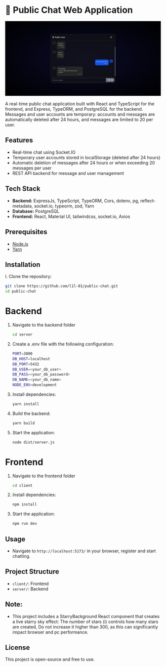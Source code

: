 # 📝 Public Chat Web Application

![Project Screenshot](./Screenshot.png)

A real-time public chat application built with React and TypeScript for the frontend, and Express, TypeORM, and PostgreSQL for the backend. Messages and user accounts are temporary: accounts and messages are automatically deleted after 24 hours, and messages are limited to 20 per user.

## Features
- Real-time chat using Socket.IO
- Temporary user accounts stored in localStorage (deleted after 24 hours)
- Automatic deletion of messages after 24 hours or when exceeding 20 messages per user
- REST API backend for message and user management

## Tech Stack
- **Backend:** ExpressJs, TypeScript, TypeORM, Cors, dotenv, pg, reflect-metadata, socket.io, typeorm, zod, Yarn
- **Database:** PostgreSQL
- **Frontend:** React, Material UI, tailwindcss, socket.io, Axios

## Prerequisites
- [Node.js](https://nodejs.org/)
- [Yarn](https://yarnpkg.com/)

## Installation
I. Clone the repository:
   ```bash
   git clone https://github.com/l1l-01/public-chat.git
   cd public-chat
   ```
# Backend

1. Navigate to the backend folder
   ```bash
   cd server
   ```

2. Create a .env file with the following configuration:
   ```bash
   PORT=3000
   DB_HOST=localhost
   DB_PORT=5432
   DB_USER=<your_db_user>
   DB_PASS=<your_db_password>
   DB_NAME=<your_db_name>
   NODE_ENV=development
   ```

2. Install dependencies:
   ```bash
   yarn install
   ```

3. Build the backend:
   ```bash
   yarn build
   ```

4. Start the application:
   ```bash
   node dist/server.js
   ```

# Frontend

1. Navigate to the frontend folder
   ```bash
   cd client
   ```

2. Install dependencies:
   ```bash
   npm install
   ```

3. Start the application:
   ```bash
   npm run dev
   ```

## Usage
- Navigate to `http://localhost:5173/` in your browser, register and start chatting.

## Project Structure
- `client/`: Frontend
- `server/`: Backend

## Note:
- This project includes a StarryBackground React component that creates a live starry sky effect: The number of stars (i) controls how many stars are created, Do not increase it higher than 300, as this can significantly impact browser and pc performance.


## License

This project is open-source and free to use.
